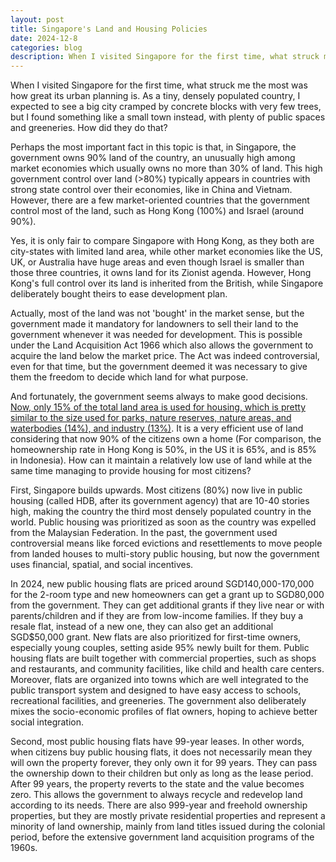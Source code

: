 ```yaml
---
layout: post
title: Singapore's Land and Housing Policies
date: 2024-12-8
categories: blog
description: When I visited Singapore for the first time, what struck me the most was how great its urban planning is. As a tiny, densely populated country, I expected to see a big city cramped by concrete blocks with very few trees, but I found something like a small town instead, with plenty of public spaces and greeneries. How did they do that?
---
```


When I visited Singapore for the first time, what struck me the most was how great its urban planning is. As a tiny, densely populated country, I expected to see a big city cramped by concrete blocks with very few trees, but I found something like a small town instead, with plenty of public spaces and greeneries. How did they do that?

Perhaps the most important fact in this topic is that, in Singapore, the government owns 90% land of the country, an unusually high among market economies which usually owns no more than 30% of land. This high government control over land (>80%) typically appears in countries with strong state control over their economies, like in China and Vietnam. However, there are a few market-oriented countries that the government control most of the land, such as Hong Kong (100%) and Israel (around 90%).

Yes, it is only fair to compare Singapore with Hong Kong, as they both are city-states with limited land area, while other market economies like the US, UK, or Australia have huge areas and even though Israel is smaller than those three countries, it owns land for its Zionist agenda. However, Hong Kong's full control over its land is inherited from the British, while Singapore deliberately bought theirs to ease development plan. 

Actually, most of the land was not 'bought' in the market sense, but the government made it mandatory for landowners to sell their land to the government whenever it was needed for development. This is possible under the Land Acquisition Act 1966 which also allows the government to acquire the land below the market price. The Act was indeed controversial, even for that time, but the government deemed it was necessary to give them the freedom to decide which land for what purpose. 

And fortunately, the government seems always to make good decisions. <a href="https://www.mnd.gov.sg/newsroom/parliament-matters/q-as/view/written-answer-by-ministry-of-national-development-on-land-use">Now, only 15% of the total land area is used for housing, which is pretty similar to the size used for parks, nature reserves, nature areas, and waterbodies (14%), and industry (13%)</a>. It is a very efficient use of land considering that now 90% of the citizens own a home (For comparison, the homeownership rate in Hong Kong is 50%, in the US it is 65%, and is 85% in Indonesia). How can it maintain a relatively low use of land while at the same time managing to provide housing for most citizens?

First, Singapore builds upwards. Most citizens (80%) now live in public housing (called HDB, after its government agency) that are 10-40 stories high, making the country the third most densely populated country in the world. Public housing was prioritized as soon as the country was expelled from the Malaysian Federation. In the past, the government used controversial means like forced evictions and resettlements to move people from landed houses to multi-story public housing, but now the government uses financial, spatial, and social incentives.

In 2024, new public housing flats are priced around SGD140,000-170,000 for the 2-room type and new homeowners can get a grant up to SGD80,000 from the government. They can get additional grants if they live near or with parents/children and if they are from low-income families. If they buy a resale flat, instead of a new one, they can also get an additional SGD$50,000 grant. New flats are also prioritized for first-time owners, especially young couples, setting aside 95% newly built for them. 
Public housing flats are built together with commercial properties, such as shops and restaurants, and community facilities, like child and health care centers. Moreover, flats are organized into towns which are well integrated to the public transport system and designed to have easy access to schools, recreational facilities, and greeneries. The government also deliberately mixes the socio-economic profiles of flat owners, hoping to achieve better social integration.

Second, most public housing flats have 99-year leases. In other words, when citizens buy public housing flats, it does not necessarily mean they will own the property forever, they only own it for 99 years. They can pass the ownership down to their children but only as long as the lease period. After 99 years, the property reverts to the state and the value becomes zero. This allows the government to always recycle and redevelop land according to its needs. There are also 999-year and freehold ownership properties, but they are mostly private residential properties and represent a minority of land ownership, mainly from land titles issued during the colonial period, before the extensive government land acquisition programs of the 1960s. 
